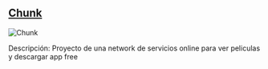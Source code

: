 ## [Chunk](https://t.me/chunkservices)

![Chunk](https://i.imgur.com/XeaKXlR.jpg)

Descripción: Proyecto de una network de servicios online para ver peliculas y descargar app free
